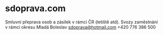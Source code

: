 # sdoprava.com
Smluvní přeprava osob a zásilek v rámci ČR (letiště atd). Svozy zaměstnání v rámci okresu Mladá Boleslav
sdoprava@hotmail.com
+420 776 386 500
